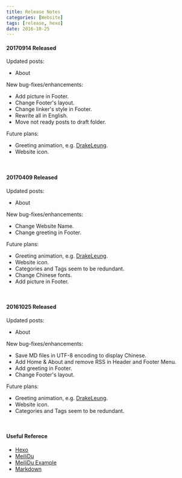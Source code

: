 ```yaml
---
title: Release Notes
categories: [Website]
tags: [release, hexo]
date: 2016-10-25
---
```

#### 20170914 Released
Updated posts:
- About

New bug-fixes/enhancements:
- Add picture in Footer.
- Change Footer's layout.
- Change linker's style in Footer.
- Rewrite all in English.
- Move not ready posts to draft folder.

Future plans:
- Greeting animation, e.g. [DrakeLeung](http://lyyourc.com/).
- Website icon.

<!--more-->

<br/>

#### 20170409 Released
Updated posts:
- About

New bug-fixes/enhancements:
- Change Website Name.
- Change greeting in Footer.

Future plans:
- Greeting animation, e.g. [DrakeLeung](http://lyyourc.com/).
- Website icon.
- Categories and Tags seem to be redundant.
- Change Chinese fonts.
- Add picture in Footer.

<br/>

#### 20161025 Released
Updated posts:
- About

New bug-fixes/enhancements:
- Save MD files in UTF-8 encoding to display Chinese.
- Add Home & About and remove RSS in Header and Footer Menu.
- Add greeting in Footer.
- Change Footer's layout.

Future plans:
- Greeting animation, e.g. [DrakeLeung](http://lyyourc.com/).
- Website icon.
- Categories and Tags seem to be redundant.

<br/>

#### Useful Referece
- [Hexo](https://hexo.io/)
- [MeiliDu](https://github.com/HoverBaum/meilidu-hexo)
- [MeiliDu Example](https://github.com/hexojs/hexo-theme-unit-test)
- [Markdown](http://wowubuntu.com/markdown/)
